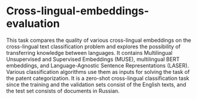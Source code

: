 # Cross-lingual-embeddings-evaluation


This task compares the quality of various cross-lingual embeddings on the cross-lingual text classification problem and explores the possibility of transferring knowledge between languages. It contains Multilingual Unsupervised and Supervised Embeddings (MUSE), multilingual BERT embeddings, and Language-Agnostic Sentence Representations (LASER). Various classification algorithms use them as inputs for solving the task of the patent categorization. It is a zero-shot cross-lingual classification task since the training and the validation sets consist of the English texts, and the test set consists of documents in Russian.
